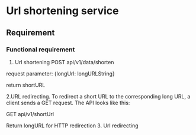 # Url shortening service
## Requirement
### Functional requirement
1. Url shortening
 POST api/v1/data/shorten

request parameter: {longUrl: longURLString}

return shortURL

2.URL redirecting. To redirect a short URL to the corresponding long URL, a client sends a GET request. The API looks like this:

GET api/v1/shortUrl

Return longURL for HTTP redirection
3. Url redirecting
